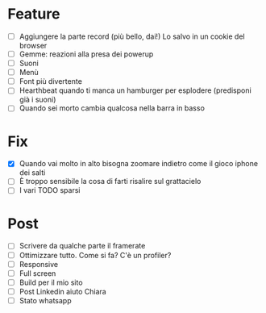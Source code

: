 # Feature
- [ ] Aggiungere la parte record (più bello, dai!) Lo salvo in un cookie del browser
- [ ] Gemme: reazioni alla presa dei powerup
- [ ] Suoni
- [ ] Menù
- [ ] Font più divertente
- [ ] Hearthbeat quando ti manca un hamburger per esplodere (predisponi già i suoni)
- [ ] Quando sei morto cambia qualcosa nella barra in basso

# Fix
- [x] Quando vai molto in alto bisogna zoomare indietro come il gioco iphone dei salti
- [ ] È troppo sensibile la cosa di farti risalire sul grattacielo
- [ ] I vari TODO sparsi

# Post
- [ ] Scrivere da qualche parte il framerate
- [ ] Ottimizzare tutto. Come si fa? C'è un profiler?
- [ ] Responsive
- [ ] Full screen
- [ ] Build per il mio sito
- [ ] Post Linkedin aiuto Chiara
- [ ] Stato whatsapp